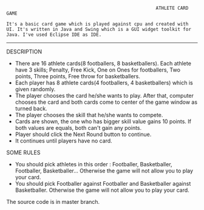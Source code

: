                                                            ATHLETE CARD GAME
                                                                                                                                                                                  It's a basic card game which is played against cpu and created with UI. It's written in Java and Swing which is a GUI widget toolkit for Java. I've used Eclipse IDE as IDE.
 
 --------------------------------------------------------------------------------------------------------------------------------------------------------------------------
    
 DESCRIPTION
 
 - There are 16 athlete cards(8 footballers, 8 basketballers). Each athlete have 3 skills; Penalty, Free Kick, One on Ones for footballers, Two points, Three points, Free throw for basketballers.
 - Each player has 8 athlete cards(4 footballers, 4 basketballers) which is given randomly.
 - The player chooses the card he/she wants to play. After that, computer chooses the card and both cards come to center of the game window as turned back.
 - The player chooses the skill that he/she wants to compete.
 - Cards are shown, the one who has bigger skill value gains 10 points. If both values are equals, both can't gain any points.
 - Player should click the Next Round button to continue.
 - It continues until players have no card.
 
 SOME RULES
 
 - You should pick athletes in this order : Footballer, Basketballer, Footballer, Basketballer... Otherwise the game will not allow you to play your card.
 - You should pick Footballer against Footballer and Basketballer against Basketballer. Otherwise the game will not allow you to play your card.
 
 The source code is in master branch.
      
   
